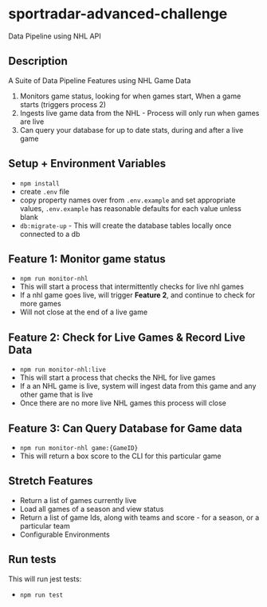 # sportradar-advanced-challenge
Data Pipeline using NHL API

## Description
A Suite of Data Pipeline Features using NHL Game Data
1. Monitors game status, looking for when games start, When a game starts (triggers process 2)
2. Ingests live game data from the NHL - Process will only run when games are live
3. Can query your database for up to date stats, during and after a live game

## Setup + Environment Variables
- `npm install`
- create `.env` file
- copy property names over from `.env.example` and set appropriate values, `.env.example` has reasonable defaults for each value unless blank
- `db:migrate-up` - This will create the database tables locally once connected to a db

## Feature 1: Monitor game status
- `npm run monitor-nhl`
- This will start a process that intermittently checks for live nhl games
- If a nhl game goes live, will trigger **Feature 2**, and continue to check for more games
- Will not close at the end of a live game

## Feature 2: Check for Live Games & Record Live Data
- `npm run monitor-nhl:live`
- This will start a process that checks the NHL for live games
- If a an NHL game is live, system will ingest data from this game and any other game that is live
- Once there are no more live NHL games this process will close

## Feature 3: Can Query Database for Game data
- `npm run monitor-nhl game:{GameID}`
- This will return a box score to the CLI for this particular game


## Stretch Features
- Return a list of games currently live
- Load all games of a season and view status
- Return a list of game Ids, along with teams and score - for a season, or a particular team
- Configurable Environments

## Run tests
This will run jest tests:
- `npm run test`
